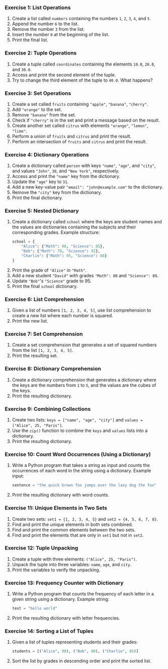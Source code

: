 
### Exercise 1: List Operations
1. Create a list called `numbers` containing the numbers `1`, `2`, `3`, `4`, and `5`.
2. Append the number `6` to the list.
3. Remove the number `3` from the list.
4. Insert the number `0` at the beginning of the list.
5. Print the final list.

### Exercise 2: Tuple Operations
1. Create a tuple called `coordinates` containing the elements `10.0`, `20.0`, and `30.0`.
2. Access and print the second element of the tuple.
3. Try to change the third element of the tuple to `40.0`. What happens?

### Exercise 3: Set Operations
1. Create a set called `fruits` containing `"apple"`, `"banana"`, `"cherry"`.
2. Add `"orange"` to the set.
3. Remove `"banana"` from the set.
4. Check if `"cherry"` is in the set and print a message based on the result.
5. Create another set called `citrus` with elements `"orange"`, `"lemon"`, `"lime"`.
6. Perform a union of `fruits` and `citrus` and print the result.
7. Perform an intersection of `fruits` and `citrus` and print the result.

### Exercise 4: Dictionary Operations
1. Create a dictionary called `person` with keys `"name"`, `"age"`, and `"city"`, and values `"John"`, `30`, and `"New York"`, respectively.
2. Access and print the `"name"` key from the dictionary.
3. Update the `"age"` key to `31`.
4. Add a new key-value pair `"email": "john@example.com"` to the dictionary.
5. Remove the `"city"` key from the dictionary.
6. Print the final dictionary.

### Exercise 5: Nested Dictionary
1. Create a dictionary called `school` where the keys are student names and the values are dictionaries containing the subjects and their corresponding grades. Example structure:
   ```python
   school = {
       "Alice": {"Math": 90, "Science": 85},
       "Bob": {"Math": 78, "Science": 92},
       "Charlie": {"Math": 95, "Science": 88}
   }
   ```
2. Print the grade of `"Alice"` in `"Math"`.
3. Add a new student `"David"` with grades `"Math": 80` and `"Science": 89`.
4. Update `"Bob"`'s `"Science"` grade to 95.
5. Print the final `school` dictionary.

### Exercise 6: List Comprehension
1. Given a list of numbers `[1, 2, 3, 4, 5]`, use list comprehension to create a new list where each number is squared.
2. Print the new list.

### Exercise 7: Set Comprehension
1. Create a set comprehension that generates a set of squared numbers from the list `[1, 2, 3, 4, 5]`.
2. Print the resulting set.

### Exercise 8: Dictionary Comprehension
1. Create a dictionary comprehension that generates a dictionary where the keys are the numbers from `1` to `5`, and the values are the cubes of the keys.
2. Print the resulting dictionary.

### Exercise 9: Combining Collections
1. Create two lists: `keys = ["name", "age", "city"]` and `values = ["Alice", 25, "Paris"]`.
2. Use the `zip()` function to combine the `keys` and `values` lists into a dictionary.
3. Print the resulting dictionary.

### Exercise 10: Count Word Occurrences (Using a Dictionary)
1. Write a Python program that takes a string as input and counts the occurrences of each word in the string using a dictionary. Example input:
   ```python
   sentence = "the quick brown fox jumps over the lazy dog the fox"
   ```
2. Print the resulting dictionary with word counts.

### Exercise 11: Unique Elements in Two Sets
1. Create two sets: `set1 = {1, 2, 3, 4, 5}` and `set2 = {4, 5, 6, 7, 8}`.
2. Find and print the unique elements in both sets combined.
3. Find and print the common elements between the two sets.
4. Find and print the elements that are only in `set1` but not in `set2`.

### Exercise 12: Tuple Unpacking
1. Create a tuple with three elements: `("Alice", 25, "Paris")`.
2. Unpack the tuple into three variables: `name`, `age`, and `city`.
3. Print the variables to verify the unpacking.

### Exercise 13: Frequency Counter with Dictionary
1. Write a Python program that counts the frequency of each letter in a given string using a dictionary. Example string:
   ```python
   text = "hello world"
   ```
2. Print the resulting dictionary with letter frequencies.

### Exercise 14: Sorting a List of Tuples
1. Given a list of tuples representing students and their grades:
   ```python
   students = [("Alice", 90), ("Bob", 80), ("Charlie", 85)]
   ```
2. Sort the list by grades in descending order and print the sorted list.

